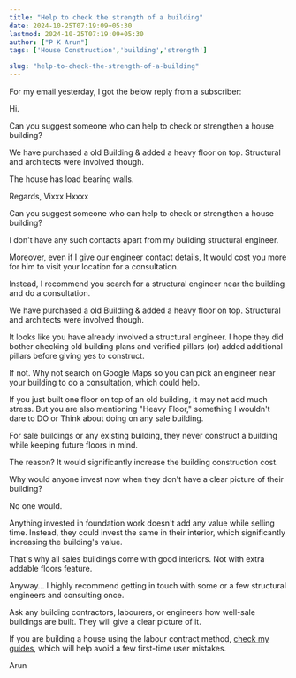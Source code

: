 ```yaml
---
title: "Help to check the strength of a building"
date: 2024-10-25T07:19:09+05:30
lastmod: 2024-10-25T07:19:09+05:30
author: ["P K Arun"]
tags: ['House Construction','building','strength']

slug: "help-to-check-the-strength-of-a-building"
---
```


For my email yesterday, I got the below reply from a subscriber:

Hi.

Can you suggest someone who can help to check or strengthen a house building?

We have purchased a old
Building & added a heavy floor on top. Structural and architects were involved though.

The house has load bearing walls.

Regards,
Vixxx Hxxxx

Can you suggest someone who can help to check or strengthen a house building?

I don't have any such contacts apart from my building structural engineer.

Moreover, even if I give our engineer contact details, It would cost you more for him to visit your location for a consultation.

Instead, I recommend you search for a structural engineer near the building and do a consultation.

We have purchased a old Building & added a heavy floor on top. Structural and architects were involved though.

It looks like you have already involved a structural engineer. I hope they did bother checking old building plans and verified pillars (or) added additional pillars before giving yes to construct.

If not. Why not search on Google Maps so you can pick an engineer near your building to do a consultation, which could help.

If you just built one floor on top of an old building, it may not add much stress. But you are also mentioning "Heavy Floor," something I wouldn't dare to DO or Think about doing on any sale building.

For sale buildings or any existing building, they never construct a building while keeping future floors in mind.

The reason? It would significantly increase the building construction cost.

Why would anyone invest now when they don't have a clear picture of their building?

No one would.

Anything invested in foundation work doesn't add any value while selling time. Instead, they could invest the same in their interior, which significantly increasing the building's value.

That's why all sales buildings come with good interiors. Not with extra addable floors feature.

Anyway… I highly recommend getting in touch with some or a few structural engineers and consulting once.

Ask any building contractors, labourers, or engineers how well-sale buildings are built. They will give a clear picture of it.

If you are building a house using the labour contract method, [check my guides](https://houseconstructionguide.com/products/), which will help avoid a few first-time user mistakes.

Arun